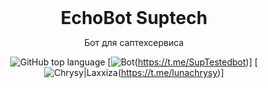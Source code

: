 <header>
<h1 style="display: inline">EchoBot Suptech</h1>

Бот для саптехсервиса
  
![GitHub top language](https://img.shields.io/github/languages/top/Laxxiza/suptech_bot)
[![Bot](https://img.shields.io/badge/Bot%20chat-grey?style=flat-square&logo=telegram)(https://t.me/SupTestedbot)]
[![Chrysy|Laxxiza](https://img.shields.io/badge/Bot%20chat-grey?style=flat-square&logo=telegram)(https://t.me/lunachrysy)]
</header>
